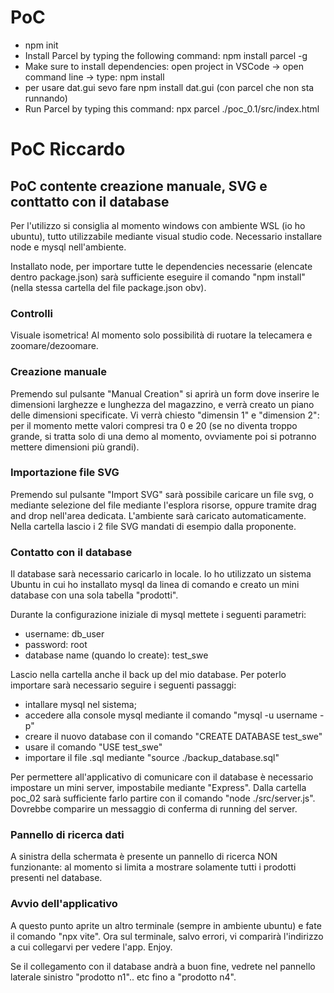 # PoC
- npm init
-  Install Parcel by typing the following command: npm install parcel -g
- Make sure to install dependencies: open project in VSCode -> open command line -> type: npm install
- per usare dat.gui sevo fare npm install dat.gui (con parcel che non sta runnando)
- Run Parcel by typing this command: npx parcel ./poc_0.1/src/index.html

# PoC Riccardo
## PoC contente creazione manuale, SVG e conttatto con il database
Per l'utilizzo si consiglia al momento windows con ambiente WSL (io ho ubuntu), tutto utilizzabile mediante visual studio code.
Necessario installare node e mysql nell'ambiente.

Installato node, per importare tutte le dependencies necessarie (elencate dentro package.json) sarà sufficiente eseguire il comando "npm install" (nella stessa cartella del file package.json obv).

### Controlli
Visuale isometrica! 
Al momento solo possibilità di ruotare la telecamera e zoomare/dezoomare.

### Creazione manuale
Premendo sul pulsante "Manual Creation" si aprirà un form dove inserire le dimensioni larghezze e lunghezza del magazzino, e verrà creato un piano delle dimensioni specificate.
Vi verrà chiesto "dimensin 1" e "dimension 2": per il momento mette valori compresi tra 0 e 20 (se no diventa troppo grande, si tratta solo di una demo al momento, ovviamente poi si potranno mettere dimensioni più grandi).

### Importazione file SVG
Premendo sul pulsante "Import SVG" sarà possibile caricare un file svg, o mediante selezione del file mediante l'esplora risorse, oppure tramite drag and drop nell'area dedicata. L'ambiente sarà caricato automaticamente. Nella cartella lascio i 2 file SVG mandati di esempio dalla proponente.

### Contatto con il database
Il database sarà necessario caricarlo in locale. Io ho utilizzato un sistema Ubuntu in cui ho installato mysql da linea di comando e creato un mini database con una sola tabella "prodotti". 

Durante la configurazione iniziale di mysql mettete i seguenti parametri:
- username: db_user
- password: root
- database name (quando lo create): test_swe

Lascio nella cartella anche il back up del mio database. Per poterlo importare sarà necessario seguire i seguenti passaggi:
- intallare mysql nel sistema;
- accedere alla console mysql mediante il comando "mysql -u username -p"
- creare il nuovo database con il comando "CREATE DATABASE test_swe"
- usare il comando "USE test_swe"
- importare il file .sql mediante "source ./backup_database.sql"

Per permettere all'applicativo di comunicare con il database è necessario impostare un mini server, impostabile mediante "Express".
Dalla cartella poc_02 sarà sufficiente farlo partire con il comando "node ./src/server.js". Dovrebbe comparire un messaggio di conferma di running del server.

### Pannello di ricerca dati
A sinistra della schermata è presente un pannello di ricerca NON funzionante: al momento si limita a mostrare solamente tutti i prodotti presenti nel database.

### Avvio dell'applicativo
A questo punto aprite un altro terminale (sempre in ambiente ubuntu) e fate il comando "npx vite". Ora sul terminale, salvo errori, vi comparirà l'indirizzo a cui collegarvi per vedere l'app. Enjoy.

Se il collegamento con il database andrà a buon fine, vedrete nel pannello laterale sinistro "prodotto n1".. etc fino a "prodotto n4".
